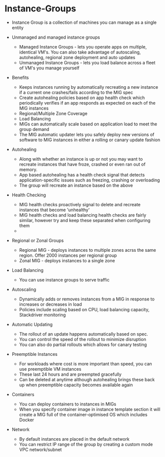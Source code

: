 # Instance-Groups

* Instance Group is a collection of machines you can manage as a single entity

* Unmanaged and managed instance groups
    * Managed Instance Groups - lets you operate apps on multiple, identical VM's. You can also take advantage of autoscaling, autohealing, regional zone deployment and auto updates
    * Unmanaged Instance Groups - lets you load balance across a fleet of VM's you manage yourself

* Benefits
    * Keeps instances running by automatically recreating a new instance if a current one crashes/fails according to the MIG spec
    * Create autohealing policies based on app health check which periodically verifies if an app responds as expected on each of the MIG instances
    * Regional/Multiple Zone Coverage
    * Load Balancing
    * MIGs can automatically scale based on application load to meet the group demand
    * The MIG automatic updater lets you safely deploy new versions of software to MIG instances in either a rolling or canary update fashion

* Autohealing
    * Along with whether an instance is up or not you may want to recreate instances that have froze, crashed or even ran out of memory. 
    * App based autohealing has a health check signal that detects application-specific issues such as freezing, crashing or overloading
    * The group will recreate an instance based on the above

* Health Checking
    * MIG health checks proactively signal to delete and recreate instances that become 'unhealthy'
    * MIG health checks and load balancing health checks are fairly similar, however try and keep these separated when configuring them
    * 

* Regional or Zonal Groups
    * Regional MIG - deploys instances to multiple zones acrss the same region. Offer 2000 instances per regional group
    * Zonal MIG - deploys instances to a single zone

* Load Balancing
    * You can use instance groups to serve traffic

* Autoscaling
    * Dynamically adds or removes instances from a MIG in response to increases or decreases in load
    * Policies include scaling based on CPU, load balancing capacity, Stackdriver monitoring

* Automatic Updating
    * The rollout of an update happens automatically based on spec. 
    * You can control the speed of the rollout to minimize disruption
    * You can also do partial rollouts which allows for canary testing

* Preemptible Instances
    * For workloads where cost is more important than speed, you can use preemptible VM instances
    * These last 24 hours and are preempted gracefully
    * Can be deleted at anytime although autohealing brings these back up when preemptible capacity becomes available again

* Containers
    * You can deploy containers to instances in MIGs
    * When you specify container image in instance template section it will create a MIG full of the container-optimised OS which includes Docker

* Network
    * By default instances are placed in the default network
    * You can restrict IP range of the group by creating a custom mode VPC network/subnet
